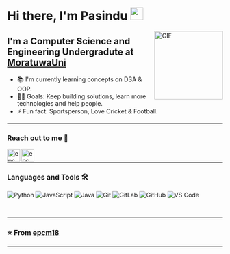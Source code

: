 # Hi there, I'm Pasindu <img width="30px" src="https://media.tenor.com/images/3b388fe03da271d2674faf85eb7c3fcd/tenor.gif" />

<img align="right" alt="GIF" height="160px" src="https://media.giphy.com/media/du3J3cXyzhj75IOgvA/giphy.gif" />

## I'm a Computer Science and Engineering Undergradute at [MoratuwaUni](https://uom.lk/) 

- 📚 I'm currently learning concepts on DSA & OOP.
- 💪🏼 Goals: Keep building solutions, learn more technologies and help people.
- ⚡ Fun fact: Sportsperson, Love Cricket & Football.

---

### Reach out to me 📝

[<img align="left" alt="epcm18 | Twitter" height="30px" src="https://badges.aleen42.com/src/twitter.svg" />][twitter]
[<img align="left" alt="epcm18 | LinkedIn" height="30px" src="https://cdn-icons.flaticon.com/png/512/3536/premium/3536505.png?token=exp=1659885565~hmac=2e9ee22eee6b56f1ec5d8f9a2580dc68"/>][linkedin]


<br />

---

### Languages and Tools 🛠 

![Python](http://img.shields.io/badge/-Python-3776AB?style=flat-square&logo=python&logoColor=ffffff)
![JavaScript](https://badges.aleen42.com/src/javascript.svg)
![Java](https://badges.aleen42.com/src/java.svg)
![Git](https://img.shields.io/badge/-Git-%23F05032?style=flat-square&logo=git&logoColor=%23ffffff)
![GitLab](https://badges.aleen42.com/src/gitlab.svg)
![GitHub](https://badges.aleen42.com/src/github.svg)
![VS Code](https://badges.aleen42.com/src/visual_studio_code.svg)

<br/>

---

### ⭐️ From [epcm18](https://github.com/epcm18) ### 

---

[twitter]: https://twitter.com/epcm_18
[linkedin]: https://www.linkedin.com/in/madusha-epc-840b29225/

